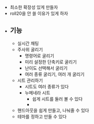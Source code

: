 - 최소한 확장성 있게 만들자
- roll20을 안 쓸 이유가 있게 하자
- ## 기능
	- 실시간 채팅
	- 주사위 굴리기
		- 명령어로 굴리기
		- 미리 설정한 단축키로 굴리기
		- 난이도 선택해서 굴리기
		- 여러 종류 굴리기, 여러 개 굴리기
	- 시트 관리하기
		- 시트도 여러 종류가 있다
		- 누메네라 시트
			- 쉽게 시트를 둘러 볼 수 있다
			-
	- 핸드아웃을 쉽게 만들고, 나눠줄 수 있다
	- 테마를 정하고 만들 수 있다